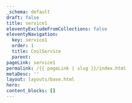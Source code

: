 ```yaml
---
_schema: default
draft: false
title: service1
eleventyExcludeFromCollections: false
eleventyNavigation:
  key: service1
  order: 1
  title: CoolService
  parent: 
pageLink: service1
permalink: /{{ pageLink | slug }}/index.html
metaDesc: ''
layout: layouts/base.html
hero:
content_blocks: []
---
```

